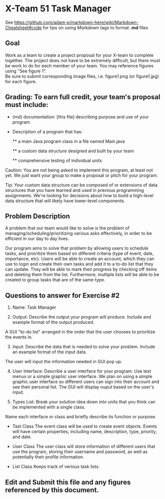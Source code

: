 # X-Team 51 Task Manager

See https://github.com/adam-p/markdown-here/wiki/Markdown-Cheatsheet#code for tips on using *Markdown* tags to format __.md__ files

## Goal

Work as a team to create a project proposal for your X-team to complete together.
The project does not have to be extremely difficult,
but there must be work to do for each member of your team.
You may reference figures using "See figure 1".  
Be sure to submit corresponding image files, i.e. figure1.png (or figure1.jpg) for each figure.

## Grading: To earn full credit, your team's proposal must include:

* (md) documentation: [this file] describing purpose and use of your program

* Description of a program that has:

  ** a main Java program class in a file named Main.java
  
  ** a custom data structure designed and built by your team
  
  ** comprehensive testing of individual units
  
 Caution: You are not being asked to implement this program, at least not yet. 
 We just want your group to make a proposal or pitch for your program.
 
 Tip: Your custom data structure can be composed of or extensions of data structures that you have learned and used in previous programming assignments.  We're looking for decisions about how to build a high-level data structure that will likely have lower-level components.

## Problem Description

A problem that our team would like to solve is the problem of managing/scheduling/prioritizing various asks effectively, in order to be efficient in our day to day lives. 

Our program aims to solve that problem by allowing users to schedule tasks, and prioritize them based on different criteria (type of event, date, importance, etc). Users will be able to create an account, which they can use to login and create their own tasks and add it to a to-do list that they can update. They will be able to mark their progress by checking off items and deleting them from the list. Furthermore, multiple lists will be able to be created to group tasks that are of the same type. 

## Questions to answer for Exercise #2

1. Name: Task Manager


2. Output: Describe the output your program will produce.  Include and example format of the output produced.

A GUI "to-do list" arranged in the order that the user chooses to prioritize the events in.


3. Input: Describe the data that is needed to solve your problem. Include an example format of the input data.

The user will input the information needed in GUI pop up.


4. User Interface: Describe a user interface for your program.  Use text menus or a simple graphic user interface.
We plan on using a simple graphic user interface so different users can sign into their account and see their personal list.
The GUI will display ouput based on the user's input.

5. Types List: Break your solution idea down into units that you think can be implemented with a single class.



Name each interface or class and briefly describe its function or purpose.
 * Tast Class
 The event class will be used to create event objects. Events will have certain properties, including name, description, type, priority, and date.
 
 * User Class
 The user class will store information of different users that use the program, storing their username and password, as well as potentially their profile information.
 
 * List Class
 Keeps track of verious task lists. 
 



## Edit and Submit this file and any figures referenced by this document.

